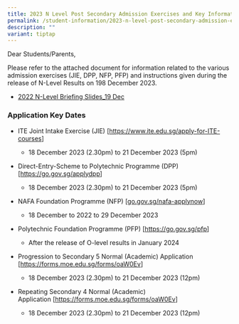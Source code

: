 ```yaml
---
title: 2023 N Level Post Secondary Admission Exercises and Key Information
permalink: /student-information/2023-n-level-post-secondary-admission-exercises-and-key-information/
description: ""
variant: tiptap
---
```

<p>Dear Students/Parents,</p><p>Please refer to the attached document for information related to the various admission exercises (JIE, DPP, NFP, PFP) and instructions given during the release of N-Level Results on 198 December 2023.</p><ul data-tight="true" class="tight"><li><p><a href="/files/For-Students-2022-N-Level-Briefing-Slides_19-Dec.pdf" rel="noopener noreferrer nofollow" target="_blank">2022 N-Level Briefing Slides_19 Dec</a></p></li></ul><h3>Application Key Dates</h3><ul data-tight="true" class="tight"><li><p>ITE Joint Intake Exercise (JIE) [<a href="https://www.ite.edu.sg/apply-for-ITE-courses" rel="noopener noreferrer nofollow" target="_blank">https://www.ite.edu.sg/apply-for-ITE-courses</a>]</p><ul data-tight="true" class="tight"><li><p>18 December 2023 (2.30pm) to 21 December 2023 (5pm)</p></li></ul></li><li><p>Direct-Entry-Scheme to Polytechnic Programme (DPP) [<a href="https://go.gov.sg/applydpp" rel="noopener noreferrer nofollow" target="_blank">https://go.gov.sg/applydpp</a>]</p><ul data-tight="true" class="tight"><li><p>18 December 2023 (2.30pm) to 21 December 2023 (5pm)</p></li></ul></li><li><p>NAFA Foundation Programme (NFP) [<a href="go.gov.sg/nafa-applynow" rel="noopener noreferrer nofollow" target="_blank">go.gov.sg/nafa-applynow</a>]</p><ul data-tight="true" class="tight"><li><p>18 December to 2022 to 29 December 2023</p></li></ul></li><li><p>Polytechnic Foundation Programme (PFP) [<a href="https://go.gov.sg/pfp" rel="noopener noreferrer nofollow" target="_blank">https://go.gov.sg/pfp</a>]</p><ul data-tight="true" class="tight"><li><p>After the release of O-level results in January 2024</p></li></ul></li><li><p>Progression to Secondary 5 Normal (Academic) Application [<a href="https://forms.moe.edu.sg/forms/oaW0Ev" rel="noopener noreferrer nofollow" target="_blank">https://forms.moe.edu.sg/forms/oaW0Ev</a>]</p><ul data-tight="true" class="tight"><li><p>18 December 2023 (2.30pm) to 21 December 2023 (12pm)</p></li></ul></li><li><p>Repeating Secondary 4 Normal (Academic) Application&nbsp;[<a href="https://forms.moe.edu.sg/forms/oaW0Ev" rel="noopener noreferrer nofollow" target="_blank">https://forms.moe.edu.sg/forms/oaW0Ev</a>]</p><ul data-tight="true" class="tight"><li><p>18 December 2023 (2.30pm) to 21 December 2023 (12pm)</p></li></ul></li></ul><p></p>